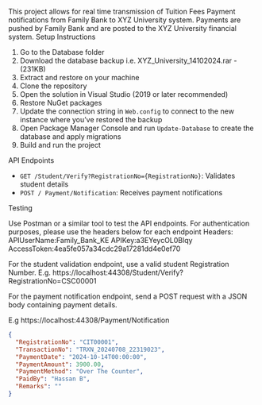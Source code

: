 This project allows for real time transmission of Tuition Fees Payment notifications from Family Bank to XYZ University system. Payments are pushed by Family Bank and are posted to the XYZ University financial system.
Setup Instructions


1.	Go to the Database folder
2.	Download the database backup i.e. XYZ_University_14102024.rar - (231KB)
3.	Extract and restore on your machine
4.	Clone the repository
5.	Open the solution in Visual Studio (2019 or later recommended)
6.	Restore NuGet packages
7.	Update the connection string in `Web.config` to connect to the new instance where you’ve restored the backup
8.	Open Package Manager Console and run `Update-Database` to create the database and apply migrations
9.	Build and run the project


API Endpoints

- `GET /Student/Verify?RegistrationNo={RegistrationNo}`: Validates student details
- `POST / Payment/Notification`: Receives payment notifications

Testing

Use Postman or a similar tool to test the API endpoints.
For authentication purposes, please use the headers below for each endpoint
Headers: 
APIUserName:Family_Bank_KE
APIKey:a3EYeycOL0Blqy
AccessToken:4ea5fe057a34cdc29a17281dd4e0ef70

For the student validation endpoint, use a valid student Registration Number.
E.g.
https://localhost:44308/Student/Verify?RegistrationNo=CSC00001

For the payment notification endpoint, send a POST request with a JSON body containing payment details.

E.g
https://localhost:44308/Payment/Notification
```json
{
  "RegistrationNo": "CIT00001",
  "TransactionNo": "TRXN_20240708_22319023",
  "PaymentDate": "2024-10-14T00:00:00",
  "PaymentAmount": 3900.00,
  "PaymentMethod": "Over The Counter",
  "PaidBy": "Hassan B",
  "Remarks": ""
}
